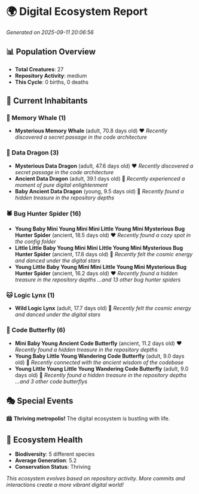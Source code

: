 # 🌍 Digital Ecosystem Report
*Generated on 2025-09-11 20:06:56*

## 📊 Population Overview
- **Total Creatures**: 27
- **Repository Activity**: medium
- **This Cycle**: 0 births, 0 deaths

## 👥 Current Inhabitants

### 🐋 Memory Whale (1)
- **Mysterious Memory Whale** (adult, 70.8 days old) ❤️
  *Recently discovered a secret passage in the code architecture*

### 🐉 Data Dragon (3)
- **Mysterious Data Dragon** (adult, 47.6 days old) ❤️
  *Recently discovered a secret passage in the code architecture*
- **Ancient Data Dragon** (adult, 39.1 days old) 💛
  *Recently experienced a moment of pure digital enlightenment*
- **Baby Ancient Data Dragon** (young, 9.5 days old) 💚
  *Recently found a hidden treasure in the repository depths*

### 🕷️ Bug Hunter Spider (16)
- **Young Baby Mini Young Mini Mini Little Young Mini Mysterious Bug Hunter Spider** (ancient, 18.5 days old) ❤️
  *Recently found a cozy spot in the config folder*
- **Little Little Baby Young Mini Mini Little Young Mini Mysterious Bug Hunter Spider** (ancient, 17.8 days old) 💛
  *Recently felt the cosmic energy and danced under the digital stars*
- **Young Little Baby Young Mini Mini Little Young Mini Mysterious Bug Hunter Spider** (ancient, 16.2 days old) ❤️
  *Recently found a hidden treasure in the repository depths*
  *...and 13 other bug hunter spiders*

### 🐱 Logic Lynx (1)
- **Wild Logic Lynx** (adult, 17.7 days old) 💛
  *Recently felt the cosmic energy and danced under the digital stars*

### 🦋 Code Butterfly (6)
- **Mini Baby Young Ancient Code Butterfly** (ancient, 11.2 days old) ❤️
  *Recently found a hidden treasure in the repository depths*
- **Young Baby Little Young Wandering Code Butterfly** (adult, 9.0 days old) 💚
  *Recently connected with the ancient wisdom of the codebase*
- **Young Little Young Little Young Wandering Code Butterfly** (adult, 9.0 days old) 💛
  *Recently found a hidden treasure in the repository depths*
  *...and 3 other code butterflys*

## 🎭 Special Events

🏙️ **Thriving metropolis!** The digital ecosystem is bustling with life.

## 🔬 Ecosystem Health
- **Biodiversity**: 5 different species
- **Average Generation**: 5.2
- **Conservation Status**: Thriving

*This ecosystem evolves based on repository activity. More commits and interactions create a more vibrant digital world!*